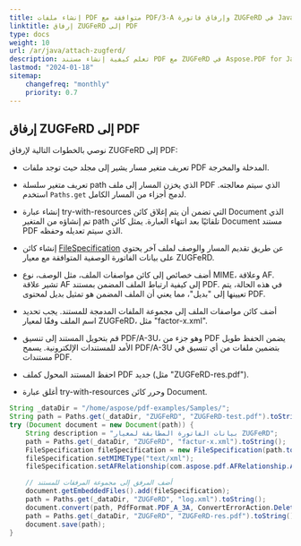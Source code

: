 ```yaml
---
title: إنشاء ملفات PDF متوافقة مع PDF/3-A وإرفاق فاتورة ZUGFeRD في Java
linktitle: إرفاق ZUGFeRD إلى PDF
type: docs
weight: 10
url: /ar/java/attach-zugferd/
description: تعلم كيفية إنشاء مستند PDF مع ZUGFeRD في Aspose.PDF for Java
lastmod: "2024-01-18"
sitemap:
    changefreq: "monthly"
    priority: 0.7
---
```


## إرفاق ZUGFeRD إلى PDF

نوصي بالخطوات التالية لإرفاق ZUGFeRD إلى PDF:

* تعريف متغير مسار يشير إلى مجلد حيث توجد ملفات PDF المدخلة والمخرجة.
* تعريف متغير سلسلة path الذي يخزن المسار إلى ملف PDF الذي سيتم معالجته. استخدم `Paths.get` لدمج أجزاء من المسار الكامل.
* إنشاء عبارة try-with-resources التي تضمن أن يتم إغلاق كائن Document الذي تم إنشاؤه من المتغير path تلقائيًا بعد انتهاء العبارة. يمثل كائن Document مستند PDF الذي سيتم تعديله وحفظه.

* إنشاء كائن [FileSpecification](https://reference.aspose.com/pdf/java/com.aspose.pdf/filespecification/) عن طريق تقديم المسار والوصف لملف آخر يحتوي على بيانات الفاتورة الوصفية المتوافقة مع معيار ZUGFeRD.
* أضف خصائص إلى كائن مواصفات الملف، مثل الوصف، نوع MIME، وعلاقة AF. تشير علاقة AF إلى كيفية ارتباط الملف المضمن بمستند PDF. في هذه الحالة، يتم تعيينها إلى "بديل"، مما يعني أن الملف المضمن هو تمثيل بديل لمحتوى PDF.
* أضف كائن مواصفات الملف إلى مجموعة الملفات المدمجة للمستند. يجب تحديد اسم الملف وفقًا لمعيار ZUGFeRD، مثل "factor-x.xml".
* قم بتحويل المستند إلى تنسيق PDF/A-3U، وهو جزء من PDF يضمن الحفظ طويل الأمد للمستندات الإلكترونية. يسمح PDF/A-3U بتضمين ملفات من أي تنسيق في مستندات PDF.
* احفظ المستند المحول كملف PDF جديد (مثل "ZUGFeRD-res.pdf").
* أغلق عبارة try-with-resources وحرر كائن Document.

```java
String _dataDir = "/home/aspose/pdf-examples/Samples/";
String path = Paths.get(_dataDir, "ZUGFeRD", "ZUGFeRD-test.pdf").toString();
try (Document document = new Document(path)) {
    String description = "بيانات الفاتورة المطابقة لمعيار ZUGFeRD";
    path = Paths.get(_dataDir, "ZUGFeRD", "factur-x.xml").toString();
    FileSpecification fileSpecification = new FileSpecification(path.toString(), description);
    fileSpecification.setMIMEType("text/xml");
    fileSpecification.setAFRelationship(com.aspose.pdf.AFRelationship.Alternative);

    // أضف المرفق إلى مجموعة المرفقات للمستند
    document.getEmbeddedFiles().add(fileSpecification);
    path = Paths.get(_dataDir, "ZUGFeRD", "log.xml").toString();
    document.convert(path, PdfFormat.PDF_A_3A, ConvertErrorAction.Delete);
    path = Paths.get(_dataDir, "ZUGFeRD", "ZUGFeRD-res.pdf").toString();
    document.save(path);
}
```